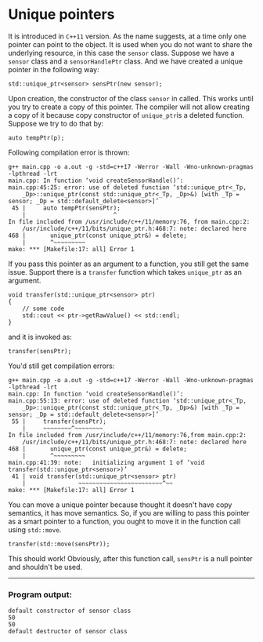 # Unique pointers

It is introduced in `C++11` version.
As the name suggests, at a time only one pointer can point to the object.
It is used when you do not want to share the underlying resource, in this case the `sensor` class.
Suppose we have a `sensor` class and a `sensorHandlePtr` class. And we have created a unique pointer in the following
way: 

    std::unique_ptr<sensor> sensPtr(new sensor);

Upon creation, the constructor of the class `sensor` in called. 
This works until you try to create a copy of this pointer.
The compiler will not allow creating a copy of it because copy constructor of `unique_ptr`is a deleted function. 
Suppose we try to do that by:

    auto tempPtr(p);

Following compilation error is thrown:

    g++ main.cpp -o a.out -g -std=c++17 -Werror -Wall -Wno-unknown-pragmas -lpthread -lrt
    main.cpp: In function ‘void createSensorHandle()’:
    main.cpp:45:25: error: use of deleted function ‘std::unique_ptr<_Tp, 
        _Dp>::unique_ptr(const std::unique_ptr<_Tp, _Dp>&) [with _Tp = sensor; _Dp = std::default_delete<sensor>]’
     45 |     auto tempPtr(sensPtr);
        |                         ^
    In file included from /usr/include/c++/11/memory:76, from main.cpp:2:
        /usr/include/c++/11/bits/unique_ptr.h:468:7: note: declared here
    468 |       unique_ptr(const unique_ptr&) = delete;
        |       ^~~~~~~~~~
    make: *** [Makefile:17: all] Error 1

If you pass this pointer as an argument to a function, you still get the same issue. Support there is a `transfer`
function which takes `unique_ptr` as an argument. 

    void transfer(std::unique_ptr<sensor> ptr)
    {
        // some code
        std::cout << ptr->getRawValue() << std::endl;
    }

and it is invoked as:

    transfer(sensPtr);

You'd still get compilation errors:

    g++ main.cpp -o a.out -g -std=c++17 -Werror -Wall -Wno-unknown-pragmas -lpthread -lrt
    main.cpp: In function ‘void createSensorHandle()’:
    main.cpp:55:13: error: use of deleted function ‘std::unique_ptr<_Tp, 
        _Dp>::unique_ptr(const std::unique_ptr<_Tp, _Dp>&) [with _Tp = sensor; _Dp = std::default_delete<sensor>]’
     55 |     transfer(sensPtr);
        |     ~~~~~~~~^~~~~~~~~
    In file included from /usr/include/c++/11/memory:76,from main.cpp:2: 
        /usr/include/c++/11/bits/unique_ptr.h:468:7: note: declared here
    468 |       unique_ptr(const unique_ptr&) = delete;
        |       ^~~~~~~~~~
    main.cpp:41:39: note:   initializing argument 1 of ‘void transfer(std::unique_ptr<sensor>)’
     41 | void transfer(std::unique_ptr<sensor> ptr)
        |               ~~~~~~~~~~~~~~~~~~~~~~~~^~~
    make: *** [Makefile:17: all] Error 1

You can move a unique pointer because thought it doesn't have copy semantics, it has move semantics.
So, if you are willing to pass this pointer as a smart pointer to a function, you ought to move it in the function call using `std::move`.

    transfer(std::move(sensPtr));

This should work! Obviously, after this function call, `sensPtr` is a null pointer and shouldn't be used.

***
### Program output:

    default constructor of sensor class
    50
    50
    default destructor of sensor class

